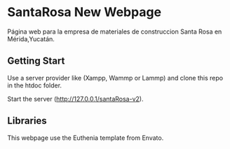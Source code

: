 # SantaRosa New Webpage
Página web para la empresa de materiales de construccion Santa Rosa en Mérida,Yucatán.

## Getting Start
Use a server provider like (Xampp, Wammp or Lammp) and clone this repo in the htdoc folder.

Start the server (http://127.0.0.1/santaRosa-v2).

## Libraries
This webpage use the Euthenia template from Envato.



